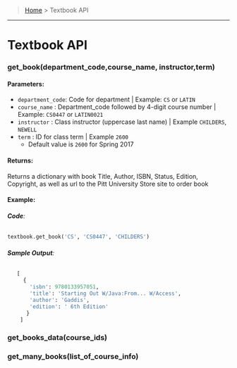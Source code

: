 > [Home](README.md) > Textbook API
---

# Textbook API

### **get_book(department_code,course_name, instructor,term)**

#### **Parameters**:
  - `department_code`: Code for department | Example: `CS` or `LATIN`
  - `course_name` : Department_code followed by 4-digit course number | Example: `CS0447` or `LATIN0021`
  - `instructor` : Class instructor (uppercase last name) | Example `CHILDERS`, `NEWELL`
  - `term` : ID for class term | Example `2600`
    - Default value is `2600` for Spring 2017

#### **Returns**:
Returns a dictionary with book Title, Author, ISBN, Status, Edition, Copyright,
as well as url to the Pitt University Store site to order book

#### **Example**:

###### **Code**:
```python
textbook.get_book('CS', 'CS0447', 'CHILDERS')
```
###### **Sample Output**:
```python
   [
     {
       'isbn': 9780133957051,
       'title': 'Starting Out W/Java:From... W/Access',
       'author': 'Gaddis',
       'edition': ' 6th Edition'
      }
    ]
```

### **get_books_data(course_ids)**


### **get_many_books(list_of_course_info)**
